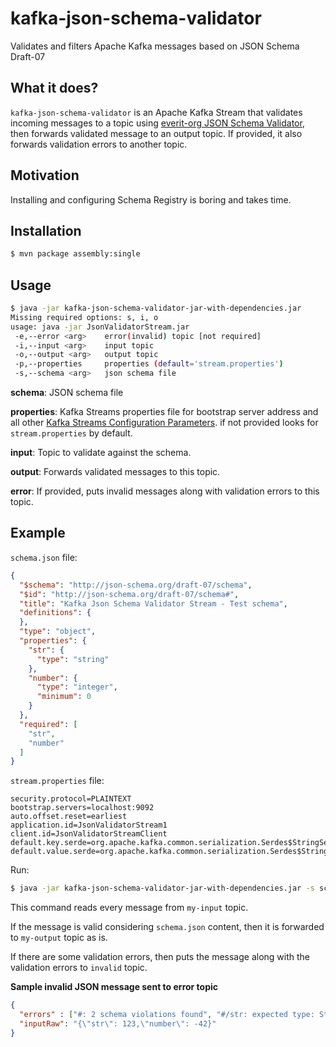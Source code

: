 # kafka-json-schema-validator
Validates and filters Apache Kafka messages based on JSON Schema Draft-07

## What it does?
`kafka-json-schema-validator` is an Apache Kafka Stream that validates incoming messages to a topic using [everit-org JSON Schema Validator](https://github.com/everit-org/json-schema), then forwards validated message to an output topic.
If provided, it also forwards validation errors to another topic.

## Motivation
Installing and configuring Schema Registry is boring and takes time.

## Installation
```sh
$ mvn package assembly:single
```

## Usage

```sh
$ java -jar kafka-json-schema-validator-jar-with-dependencies.jar
Missing required options: s, i, o
usage: java -jar JsonValidatorStream.jar
 -e,--error <arg>    error(invalid) topic [not required]
 -i,--input <arg>    input topic
 -o,--output <arg>   output topic
 -p,--properties     properties (default='stream.properties')
 -s,--schema <arg>   json schema file
```
**schema**: JSON schema file  

**properties**: Kafka Streams properties file for bootstrap server address and all other [Kafka Streams Configuration Parameters](https://kafka.apache.org/10/documentation/streams/developer-guide/config-streams.html). if not provided looks for `stream.properties` by default.

**input**: Topic to validate against the schema.

**output**: Forwards validated messages to this topic.

**error**: If provided, puts invalid messages along with validation errors to this topic.

## Example

`schema.json` file:
```json
{
  "$schema": "http://json-schema.org/draft-07/schema",
  "$id": "http://json-schema.org/draft-07/schema#",
  "title": "Kafka Json Schema Validator Stream - Test schema",
  "definitions": {
  },
  "type": "object",
  "properties": {
    "str": {
      "type": "string"
    },
    "number": {
      "type": "integer",
      "minimum": 0
    }
  },
  "required": [
    "str",
    "number"
  ]
}
```

`stream.properties` file:
```properties
security.protocol=PLAINTEXT
bootstrap.servers=localhost:9092
auto.offset.reset=earliest
application.id=JsonValidatorStream1
client.id=JsonValidatorStreamClient
default.key.serde=org.apache.kafka.common.serialization.Serdes$StringSerde
default.value.serde=org.apache.kafka.common.serialization.Serdes$StringSerde
```
Run:
```sh
$ java -jar kafka-json-schema-validator-jar-with-dependencies.jar -s schema.json -i my-input -o my-output -e invalid
```
This command reads every message from `my-input` topic.

If the message is valid considering `schema.json` content, then it is forwarded to `my-output` topic as is.

If there are some validation errors, then puts the message along with the validation errors to `invalid` topic.

**Sample invalid JSON message sent to error topic**
```json
{
  "errors" : ["#: 2 schema violations found", "#/str: expected type: String, found: Integer", "#/number: -42 is not greater or equal to 0"],
  "inputRaw": "{\"str\": 123,\"number\": -42}"
}
```
